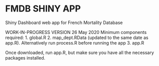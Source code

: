 # FMDB SHINY APP
Shiny Dashboard web app for French Mortality Database

WORK-IN-PROGRESS VERSION 26 May 2020
	Minimum components required:
	1. global.R
	2. map_dept.RData (updated to the same date as app.R). Alternatively run process.R before running the app
	3. app.R

Once downloaded, run app.R, but make sure you have all the necessary packages installed.


